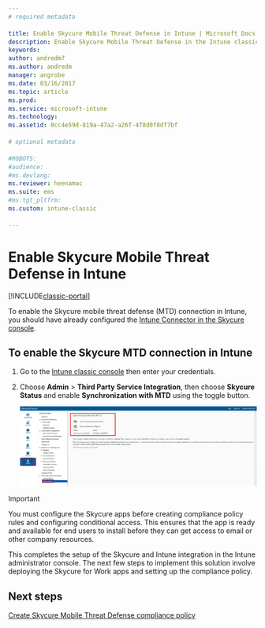 ```yaml
---
# required metadata

title: Enable Skycure Mobile Threat Defense in Intune | Microsoft Docs
description: Enable Skycure Mobile Threat Defense in the Intune classic console.
keywords:
author: andredm7
ms.author: andredm
manager: angrobe
ms.date: 03/16/2017
ms.topic: article
ms.prod:
ms.service: microsoft-intune
ms.technology:
ms.assetid: 0cc4e59d-819a-47a2-a26f-4f8d0f8df7bf

# optional metadata

#ROBOTS:
#audience:
#ms.devlang:
ms.reviewer: heenamac
ms.suite: ems
#ms.tgt_pltfrm:
ms.custom: intune-classic

---
```


# Enable Skycure Mobile Threat Defense in Intune

[!INCLUDE[classic-portal](../includes/classic-portal.md)]

To enable the Skycure mobile threat defense (MTD) connection in Intune, you should have already configured the [Intune Connector in the Skycure console](https://docs.microsoft.com/intune/deploy-use/setup-the-skycure-integration-with-Intune).

## To enable the Skycure MTD connection in Intune

1.  Go to the [Intune classic console](https://manage.microsoft.com/) then enter your credentials.

2.  Choose **Admin** &gt; **Third Party Service Integration**, then choose **Skycure Status** and enable **Synchronization with MTD** using the toggle button.

	![Enable Skycure toggle in Intune classic console](../media/mtp/enable-skycure-1.png)

> [!IMPORTANT] 
> You must configure the Skycure apps before creating compliance policy rules and configuring
> conditional access. This ensures that the app is ready and available for end users to install before they can get
> access to email or other company resources.

This completes the setup of the Skycure and Intune integration in the Intune administrator console. The next few steps to implement this solution involve deploying the Skycure for Work apps and setting up the compliance policy.

## Next steps

[Create Skycure Mobile Threat Defense compliance policy](https://docs.microsoft.com/intune/deploy-use/create-skycure-mobile-threat-defense-compliance-policy)
